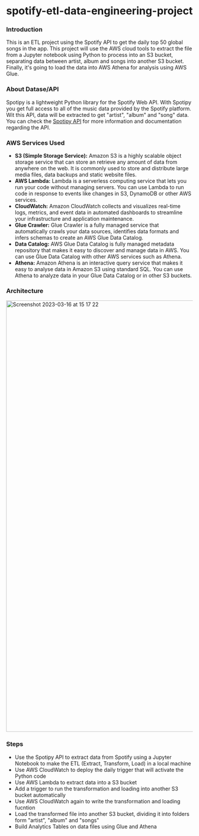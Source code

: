 # spotify-etl-data-engineering-project

### Introduction

This is an ETL project using the Spotify API to get the daily top 50 global songs in the app. This project will use the AWS cloud tools to extract the file from a Jupyter notebook using Python to process into an S3 bucket, separating data between artist, album and songs into another S3 bucket. Finally, it's going to load the data into AWS Athena for analysis using AWS Glue.

### About Datase/API

Spotipy is a lightweight Python library for the Spotify Web API. With Spotipy you get full access to all of the music data provided by the Spotify platform. Wit this API, data will be extracted to get "artist", "album" and "song" data.
You can check the [Spotipy API](https://spotipy.readthedocs.io/) for more information and documentation regarding the API.

### AWS Services Used

- **S3 (Simple Storage Service):** Amazon S3 is a highly scalable object storage service that can store an retrieve any amount of data from anywhere on the web. It is commonly used to store and distribute large media files, data backups and static website files.
- **AWS Lambda:** Lambda is a serverless computing service that lets you run your code without managing servers. You can use Lambda to run code in response to events like changes in S3, DynamoDB or other AWS services.
- **CloudWatch:** Amazon CloudWatch collects and visualizes real-time logs, metrics, and event data in automated dashboards to streamline your infrastructure and application maintenance.
- **Glue Crawler:** Glue Crawler is a fully managed service that automatically crawls your data sources, identifies data formats and infers schemas to create an AWS Glue Data Catalog.
- **Data Catalog:** AWS Glue Data Catalog is fully managed metadata repository that makes it easy to discover and manage data in AWS. You can use Glue Data Catalog with other AWS services such as Athena.
- **Athena:** Amazon Athena is an interactive query service that makes it easy to analyse data in Amazon S3 using standard SQL. You can use Athena to analyze data in your Glue Data Catalog or in other S3 buckets.

### Architecture

<img width="1163" alt="Screenshot 2023-03-16 at 15 17 22" src="https://user-images.githubusercontent.com/106999054/225715782-6e6165d1-8480-4a77-a0d1-e7fd693421d2.png">

### Steps

- Use the Spotipy API to extract data from Spotify using a Jupyter Notebook to make the ETL (Extract, Transform, Load) in a local machine
- Use AWS CloudWatch to deploy the daily trigger that will activate the Python code
- Use AWS Lambda to extract data into a S3 bucket
- Add a trigger to run the transformation and loading into another S3 bucket automatically
- Use AWS CloudWatch again to write the transformation and loading fucntion
- Load the transformed file into another S3 bucket, dividing it into folders form "artist", "album" and "songs"
- Build Analytics Tables on data files using Glue and Athena
